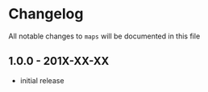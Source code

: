 # Changelog

All notable changes to `maps` will be documented in this file

## 1.0.0 - 201X-XX-XX

- initial release
